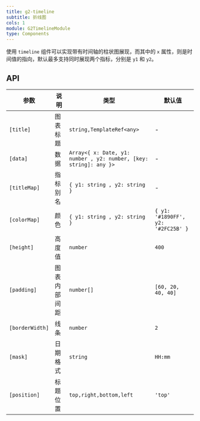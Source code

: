 ```yaml
---
title: g2-timeline
subtitle: 折线图
cols: 1
module: G2TimelineModule
type: Components
---
```


使用 `timeline` 组件可以实现带有时间轴的柱状图展现，而其中的 `x` 属性，则是时间值的指向，默认最多支持同时展现两个指标，分别是 `y1` 和 `y2`。

## API

| 参数      | 说明                                      | 类型         | 默认值 |
|----------|------------------------------------------|-------------|-------|
| `[title]` | 图表标题 | `string,TemplateRef<any>` | - |
| `[data]` | 数据 | `Array<{ x: Date, y1: number , y2: number, [key: string]: any }>` | - |
| `[titleMap]` | 指标别名 | `{ y1: string , y2: string }` | - |
| `[colorMap]` | 颜色 | `{ y1: string , y2: string }` | `{ y1: '#1890FF', y2: '#2FC25B' }` |
| `[height]` | 高度值 | `number` | `400` |
| `[padding]` | 图表内部间距 | `number[]` | `[60, 20, 40, 40]` |
| `[borderWidth]` | 线条 | `number` | `2` |
| `[mask]` | 日期格式 | `string` | `HH:mm` |
| `[position]` | 标题位置 | `top,right,bottom,left` | `'top'` |
